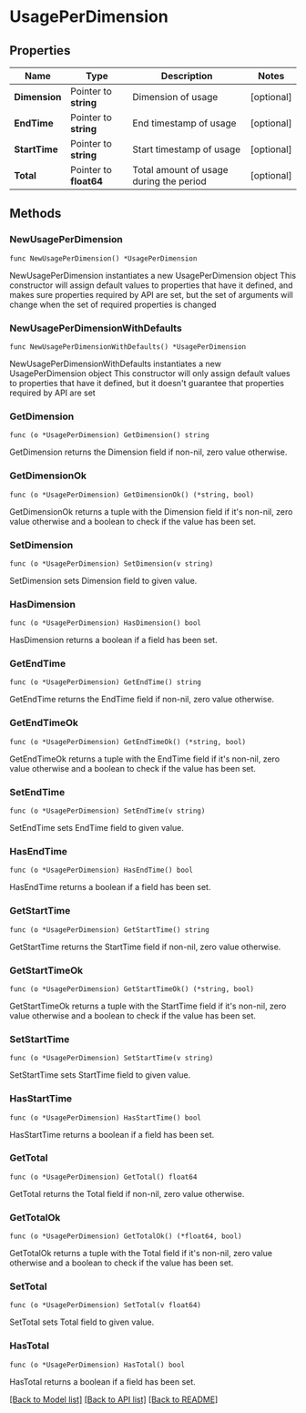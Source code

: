 # UsagePerDimension

## Properties

Name | Type | Description | Notes
------------ | ------------- | ------------- | -------------
**Dimension** | Pointer to **string** | Dimension of usage | [optional] 
**EndTime** | Pointer to **string** | End timestamp of usage | [optional] 
**StartTime** | Pointer to **string** | Start timestamp of usage | [optional] 
**Total** | Pointer to **float64** | Total amount of usage during the period | [optional] 

## Methods

### NewUsagePerDimension

`func NewUsagePerDimension() *UsagePerDimension`

NewUsagePerDimension instantiates a new UsagePerDimension object
This constructor will assign default values to properties that have it defined,
and makes sure properties required by API are set, but the set of arguments
will change when the set of required properties is changed

### NewUsagePerDimensionWithDefaults

`func NewUsagePerDimensionWithDefaults() *UsagePerDimension`

NewUsagePerDimensionWithDefaults instantiates a new UsagePerDimension object
This constructor will only assign default values to properties that have it defined,
but it doesn't guarantee that properties required by API are set

### GetDimension

`func (o *UsagePerDimension) GetDimension() string`

GetDimension returns the Dimension field if non-nil, zero value otherwise.

### GetDimensionOk

`func (o *UsagePerDimension) GetDimensionOk() (*string, bool)`

GetDimensionOk returns a tuple with the Dimension field if it's non-nil, zero value otherwise
and a boolean to check if the value has been set.

### SetDimension

`func (o *UsagePerDimension) SetDimension(v string)`

SetDimension sets Dimension field to given value.

### HasDimension

`func (o *UsagePerDimension) HasDimension() bool`

HasDimension returns a boolean if a field has been set.

### GetEndTime

`func (o *UsagePerDimension) GetEndTime() string`

GetEndTime returns the EndTime field if non-nil, zero value otherwise.

### GetEndTimeOk

`func (o *UsagePerDimension) GetEndTimeOk() (*string, bool)`

GetEndTimeOk returns a tuple with the EndTime field if it's non-nil, zero value otherwise
and a boolean to check if the value has been set.

### SetEndTime

`func (o *UsagePerDimension) SetEndTime(v string)`

SetEndTime sets EndTime field to given value.

### HasEndTime

`func (o *UsagePerDimension) HasEndTime() bool`

HasEndTime returns a boolean if a field has been set.

### GetStartTime

`func (o *UsagePerDimension) GetStartTime() string`

GetStartTime returns the StartTime field if non-nil, zero value otherwise.

### GetStartTimeOk

`func (o *UsagePerDimension) GetStartTimeOk() (*string, bool)`

GetStartTimeOk returns a tuple with the StartTime field if it's non-nil, zero value otherwise
and a boolean to check if the value has been set.

### SetStartTime

`func (o *UsagePerDimension) SetStartTime(v string)`

SetStartTime sets StartTime field to given value.

### HasStartTime

`func (o *UsagePerDimension) HasStartTime() bool`

HasStartTime returns a boolean if a field has been set.

### GetTotal

`func (o *UsagePerDimension) GetTotal() float64`

GetTotal returns the Total field if non-nil, zero value otherwise.

### GetTotalOk

`func (o *UsagePerDimension) GetTotalOk() (*float64, bool)`

GetTotalOk returns a tuple with the Total field if it's non-nil, zero value otherwise
and a boolean to check if the value has been set.

### SetTotal

`func (o *UsagePerDimension) SetTotal(v float64)`

SetTotal sets Total field to given value.

### HasTotal

`func (o *UsagePerDimension) HasTotal() bool`

HasTotal returns a boolean if a field has been set.


[[Back to Model list]](../README.md#documentation-for-models) [[Back to API list]](../README.md#documentation-for-api-endpoints) [[Back to README]](../README.md)


